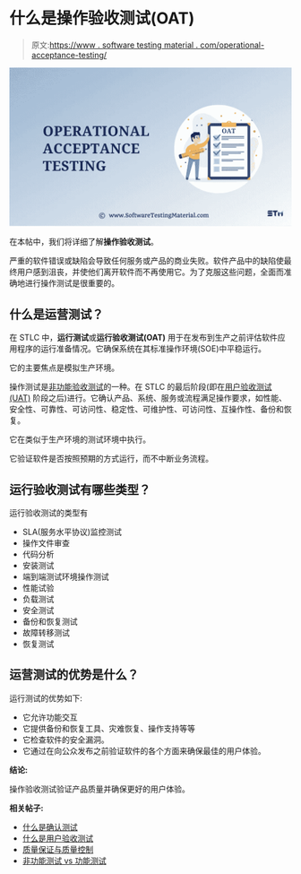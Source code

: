 # 什么是操作验收测试(OAT)

> 原文:[https://www . software testing material . com/operational-acceptance-testing/](https://www.softwaretestingmaterial.com/operational-acceptance-testing/)

![Operational Acceptance Testing](img/8e463386e82017286a501ec9382e6be1.png)

在本帖中，我们将详细了解**操作验收测试**。

严重的软件错误或缺陷会导致任何服务或产品的商业失败。软件产品中的缺陷使最终用户感到沮丧，并使他们离开软件而不再使用它。为了克服这些问题，全面而准确地进行操作测试是很重要的。

## 什么是运营测试？

在 STLC 中，**运行测试**或**运行验收测试(OAT)** 用于在发布到生产之前评估软件应用程序的运行准备情况。它确保系统在其标准操作环境(SOE)中平稳运行。

它的主要焦点是模拟生产环境。

操作测试是[非功能验收测试](https://www.softwaretestingmaterial.com/non-functional-testing/)的一种。在 STLC 的最后阶段(即在[用户验收测试(UAT)](https://www.softwaretestingmaterial.com/user-acceptance-testing-uat/) 阶段之后)进行。它确认产品、系统、服务或流程满足操作要求，如性能、安全性、可靠性、可访问性、稳定性、可维护性、可访问性、互操作性、备份和恢复。

它在类似于生产环境的测试环境中执行。

它验证软件是否按照预期的方式运行，而不中断业务流程。

## 运行验收测试有哪些类型？

运行验收测试的类型有

*   SLA(服务水平协议)监控测试
*   操作文件审查
*   代码分析
*   安装测试
*   端到端测试环境操作测试
*   性能试验
*   负载测试
*   安全测试
*   备份和恢复测试
*   故障转移测试
*   恢复测试

## 运营测试的优势是什么？

运行测试的优势如下:

*   它允许功能交互
*   它提供备份和恢复工具、灾难恢复、操作支持等等
*   它检查软件的安全漏洞。
*   它通过在向公众发布之前验证软件的各个方面来确保最佳的用户体验。

**结论:**

操作验收测试验证产品质量并确保更好的用户体验。

**相关帖子:**

*   [什么是确认测试](https://www.softwaretestingmaterial.com/confirmation-testing/)
*   [什么是用户验收测试](https://www.softwaretestingmaterial.com/user-acceptance-testing-uat/)
*   [质量保证与质量控制](https://www.softwaretestingmaterial.com/quality-assurance-vs-quality-control/)
*   [非功能测试 vs 功能测试](https://www.softwaretestingmaterial.com/functional-testing-vs-non-functional-testing/)
